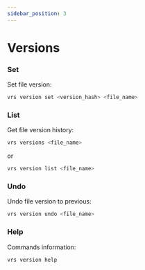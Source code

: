 ```yaml
---
sidebar_position: 3
---
```


# Versions

### Set
Set file version:
```bash
vrs version set <version_hash> <file_name>
```

### List
Get file version history:
```bash
vrs versions <file_name>
```
or
```bash
vrs version list <file_name>
```

### Undo
Undo file version to previous:
```bash
vrs version undo <file_name>
```

### Help
Commands information:
```bash
vrs version help
```

